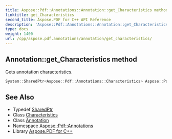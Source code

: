 ```yaml
---
title: Aspose::Pdf::Annotations::Annotation::get_Characteristics method
linktitle: get_Characteristics
second_title: Aspose.PDF for C++ API Reference
description: 'Aspose::Pdf::Annotations::Annotation::get_Characteristics method. Gets annotation characteristics in C++.'
type: docs
weight: 1400
url: /cpp/aspose.pdf.annotations/annotation/get_characteristics/
---
```

## Annotation::get_Characteristics method


Gets annotation characteristics.

```cpp
System::SharedPtr<Aspose::Pdf::Annotations::Characteristics> Aspose::Pdf::Annotations::Annotation::get_Characteristics()
```

## See Also

* Typedef [SharedPtr](../../../system/sharedptr/)
* Class [Characteristics](../../characteristics/)
* Class [Annotation](../)
* Namespace [Aspose::Pdf::Annotations](../../)
* Library [Aspose.PDF for C++](../../../)
